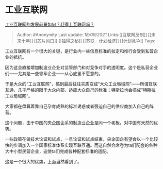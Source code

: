 # 工业互联网
[工业互联网的发展前景如何？赶得上互联网吗？](https://www.zhihu.com/question/328370648/answer/2124978834)

> Author: #Anonymity
> Last update: *18/09/2021*
> Links:[[互联网反制]] [[未来十年]] [[芯片风口]] [[独得之秘]] [[苏联 - 计划经济]] [[计划竞争]]
> Tags:

工业互联网有一个很大的关键，是行业内一些信息标准的拟定和推行会受到私营企业的抵抗。

因为这会直接增加制造业企业对监管部门和对竞争对手的透明度。这个是私营企业们——尤其是一些领军企业——从心底里不愿意的。

于是大众的“工业互联网”，搞到最后往往实质变成“大众工业局域网”——所谓互联互通，几乎严格的限于大众内部，适应大众自己的标准；特斯拉也会搞成“特斯拉工业局域网”。

大家都在盘算着靠自己孕育成熟的标准诱惑或者强迫自己的供应商加入自己的阵营。

这个问题，由于中国的央企国企系的制造业企业是同一个老板，对中国有天然的优势。

一些政策在做技术论证和试点，一旦论证和试点结束，央企国企有望会以一个比较快的步调加入一个国家标准体系实现互联互通。而这自然会席卷为ta们配套的各种大中小型民营企业，迫使ta们完成各种配套标准的适配。

这是一个很大的优势，上面当然看到了。
